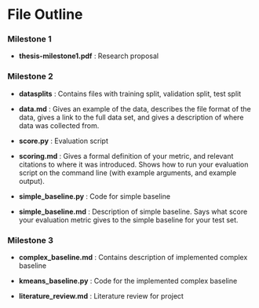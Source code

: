 # File Outline

### Milestone 1
- **thesis-milestone1.pdf**
: Research proposal

### Milestone 2
- **datasplits**
: Contains files with training split, validation split, test split

- **data.md**
: Gives an example of the data, describes the file format of the data, gives a link to the full data set, and gives a description of where data was collected from.

- **score.py**
: Evaluation script

- **scoring.md**
: Gives a formal definition of your metric, and relevant citations to where it was introduced. Shows how to run your evaluation script on the command line (with example arguments, and example output).

- **simple_baseline.py**
: Code for simple baseline

- **simple_baseline.md**
: Description of simple baseline. Says what score your evaluation metric gives to the simple baseline for your test set.

### Milestone 3
- **complex_baseline.md**
: Contains description of implemented complex baseline

- **kmeans_baseline.py**
: Code for the implemented complex baseline

- **literature_review.md**
: Literature review for project
